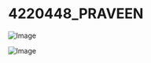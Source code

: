 # 4220448_PRAVEEN


![Image](https://github.com/user-attachments/assets/815dd27b-f2ca-4906-97d9-077f83c11b0f)



![Image](https://github.com/user-attachments/assets/015c7236-c860-47c7-aceb-bb9fc5e09d12)
